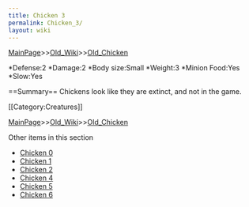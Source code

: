 ```yaml
---
title: Chicken 3
permalink: Chicken_3/
layout: wiki
---
```


[MainPage](/keeperrl_wiki/ "wikilink")>>[Old_Wiki](/keeperrl_wiki/Old_Wiki "wikilink")>>[Old_Chicken](/keeperrl_wiki/Old_Chicken "wikilink")

*Defense:2
*Damage:2
*Body size:Small
*Weight:3
*Minion Food:Yes
*Slow:Yes

==Summary==
Chickens look like they are extinct, and not in the game.

[[Category:Creatures]]

[MainPage](/keeperrl_wiki/ "wikilink")>>[Old_Wiki](/keeperrl_wiki/Old_Wiki "wikilink")>>[Old_Chicken](/keeperrl_wiki/Old_Chicken "wikilink")

Other items in this section
-    [Chicken 0](/keeperrl_wiki/Chicken_0 "wikilink")
-    [Chicken 1](/keeperrl_wiki/Chicken_1 "wikilink")
-    [Chicken 2](/keeperrl_wiki/Chicken_2 "wikilink")
-    [Chicken 4](/keeperrl_wiki/Chicken_4 "wikilink")
-    [Chicken 5](/keeperrl_wiki/Chicken_5 "wikilink")
-    [Chicken 6](/keeperrl_wiki/Chicken_6 "wikilink")

